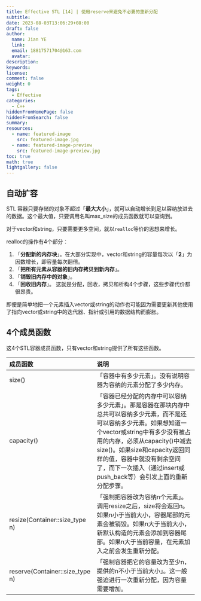 ```yaml
---
title: Effective STL [14] | 使用reserve来避免不必要的重新分配
subtitle:
date: 2023-08-03T13:06:29+08:00
draft: false
author:
  name: Jian YE
  link:
  email: 18817571704@163.com
  avatar:
description:
keywords:
license:
comment: false
weight: 0
tags:
  - Effective
categories:
  - C++
hiddenFromHomePage: false
hiddenFromSearch: false
summary:
resources:
  - name: featured-image
    src: featured-image.jpg
  - name: featured-image-preview
    src: featured-image-preview.jpg
toc: true
math: true
lightgallery: false
---
```


## 自动扩容

STL 容器只要存储的对象不超过「**最大大小**」，就可以自动增长到足以容纳放进去的数据。这个最大值，只要调用名叫max_size的成员函数就可以查询到。

对于vector和string，只要需要更多空间，就以`realloc`等价的思想来增长。

realloc的操作有4个部分：
  1. 「**分配新的内存块**」。在大部分实现中，vector和string的容量每次以「**2**」为因数增长，即容量每次翻倍。
  2. 「**把所有元素从容器的旧内存拷贝到新内存**」。
  3. 「**销毁旧内存中的对象**」。
  4. 「**回收旧内存**」。
这就是分配，回收，拷贝和析构4个步骤，这些步骤代价都很昂贵。

即便是简单地把一个元素插入vector或string的动作也可能因为需要更新其他使用了指向vector或string中的迭代器、指针或引用的数据结构而膨胀。

## 4个成员函数

这4个STL容器成员函数，只有vector和string提供了所有这些函数。

|成员函数|	说明|
|:---|:---|
|size()	|「容器中有多少元素」。没有说明容器为容纳的元素分配了多少内存。|
|capacity()	|「容器已经分配的内存中可以容纳多少元素」。那是容器在那块内存中总共可以容纳多少元素，而不是还可以容纳多少元素。如果想知道一个vector或string中有多少没有被占用的内存，必须从capacity()中减去size()。如果size和capacity返回同样的值，容器中就没有剩余空间了，而下一次插入（通过insert或push_back等）会引发上面的重新分配步骤。|
|resize(Container::size_type n)	|「强制把容器改为容纳n个元素」。调用resize之后，size将会返回n。如果n小于当前大小，容器尾部的元素会被销毁。如果n大于当前大小，新默认构造的元素会添加到容器尾部。如果n大于当前容量，在元素加入之前会发生重新分配。|
|reserve(Container::size_type n)	|「强制容器把它的容量改为至少n，提供的n不小于当前大小」。这一般强迫进行一次重新分配，因为容量需要增加。|